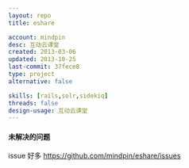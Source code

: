 ```yaml
---
layout: repo
title: eshare

account: mindpin
desc: 互动云课堂
created: 2013-03-06
updated: 2013-10-25
last-commit: 37fece8
type: project
alternative: false

skills: [rails,solr,sidekiq]
threads: false
design-usage: 互动云课堂
---
```


#### 未解决的问题
issue 好多 https://github.com/mindpin/eshare/issues
